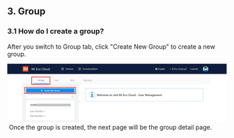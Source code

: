 ## 3. Group

### 3.1 How do I create a group?

After you switch to Group tab, click "Create New Group" to create a new group.

![ ](/UM-5.png)  
 Once the group is created, the next page will be the group detail page.
